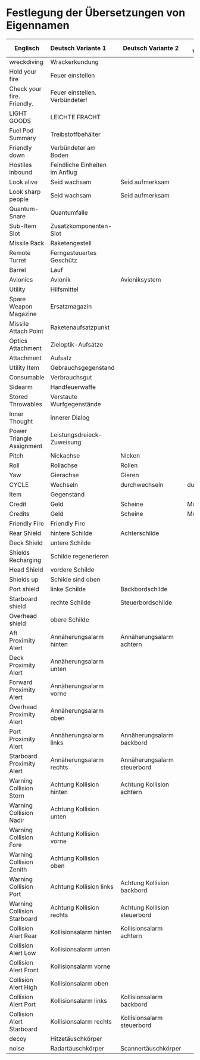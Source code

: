 # Festlegung der Übersetzungen von Eigennamen

| Englisch                    | Deutsch Variante 1             | Deutsch Variante 2           | Deutsch Variante 3 |
|-----------------------------|:-------------------------------|------------------------------|--------------------|
| wreckdiving                 | Wrackerkundung                 |                              |                    |
| Hold your fire              | Feuer einstellen               |                              |                    |
| Check your fire. Friendly.  | Feuer einstellen. Verbündeter! |                              |                    |
| LIGHT GOODS                 | LEICHTE FRACHT                 |                              |                    |
| Fuel Pod Summary            | Treibstoffbehälter             |                              |                    |
| Friendly down               | Verbündeter am Boden           |                              |                    |
| Hostiles inbound            | Feindliche Einheiten im Anflug |                              |                    |
| Look alive                  | Seid wachsam                   | Seid aufmerksam              |                    |
| Look sharp people           | Seid wachsam                   | Seid aufmerksam              |                    |
| Quantum-Snare               | Quantumfalle                   |                              |                    |
| Sub-Item Slot               | Zusatzkomponenten-Slot         |                              |                    |
| Missile Rack                | Raketengestell                 |                              |                    |
| Remote Turret               | Ferngesteuertes Geschütz       |                              |                    |
| Barrel                      | Lauf                           |                              |                    |
| Avionics                    | Avionik                        | Avioniksystem                |                    |
| Utility                     | Hilfsmittel                    |                              |                    |
| Spare Weapon Magazine       | Ersatzmagazin                  |                              |                    |
| Missile Attach Point        | Raketenaufsatzpunkt            |                              |                    |
| Optics Attachment           | Zieloptik-Aufsätze             |                              |                    |
| Attachment                  | Aufsatz                        |                              |                    |
| Utility Item                | Gebrauchsgegenstand            |                              |                    |
| Consumable                  | Verbrauchsgut                  |                              |                    |
| Sidearm                     | Handfeuerwaffe                 |                              |                    |
| Stored Throwables           | Verstaute Wurfgegenstände      |                              |                    |
| Inner Thought               | innerer Dialog                 |                              |                    |
| Power Triangle Assignment   | Leistungsdreieck-Zuweisung     |                              |                    |
| Pitch                       | Nickachse                      | Nicken                       |                    |
| Roll                        | Rollachse                      | Rollen                       |                    |
| Yaw                         | Gierachse                      | Gieren                       |                    |
| CYCLE                       | Wechseln                       | durchwechseln                | durchschalten      |
| Item                        | Gegenstand                     |                              |                    |
| Credit                      | Geld                           | Scheine                      | Moneten            |
| Credits                     | Geld                           | Scheine                      | Moneten            |
| Friendly Fire               | Friendly Fire                  |                              |                    |
| Rear Shield                 | hintere Schilde                | Achterschilde                |                    |
| Deck Shield                 | untere Schilde                 |                              |                    |
| Shields Recharging          | Schilde regenerieren           |                              |                    |
| Head Shield                 | vordere Schilde                |                              |                    |
| Shields up                  | Schilde sind oben              |                              |                    |
| Port shield                 | linke Schilde                  | Backbordschilde              |                    |
| Starboard shield            | rechte Schilde                 | Steuerbordschilde            |                    |
| Overhead shield             | obere Schilde                  |                              |                    |
| Aft Proximity Alert         | Annäherungsalarm hinten        | Annäherungsalarm achtern     |                    |
| Deck Proximity Alert        | Annäherungsalarm unten         |                              |                    |
| Forward Proximity Alert     | Annäherungsalarm vorne         |                              |                    |
| Overhead Proximity Alert    | Annäherungsalarm oben          |                              |                    |
| Port Proximity Alert        | Annäherungsalarm links         | Annäherungsalarm backbord    |                    |
| Starboard Proximity Alert   | Annäherungsalarm rechts        | Annäherungsalarm steuerbord  |
| Warning Collision Stern     | Achtung Kollision hinten       | Achtung Kollision achtern    |                    |
| Warning Collision Nadir     | Achtung Kollision unten        |                              |                    |
| Warning Collision Fore      | Achtung Kollision vorne        |                              |                    |
| Warning Collision Zenith    | Achtung Kollision oben         |                              |                    |
| Warning Collision Port      | Achtung Kollision links        | Achtung Kollision backbord   |                    |
| Warning Collision Starboard | Achtung Kollision rechts       | Achtung Kollision steuerbord |                    |
| Collision Alert Rear        | Kollisionsalarm hinten         | Kollisionsalarm achtern      |                    |
| Collision Alert Low         | Kollisionsalarm unten          |                              |                    |
| Collision Alert Front       | Kollisionsalarm vorne          |                              |                    |
| Collision Alert High        | Kollisionsalarm oben           |                              |                    |
| Collision Alert Port        | Kollisionsalarm links          | Kollisionsalarm backbord     |                    |
| Collision Alert Starboard   | Kollisionsalarm rechts         | Kollisionsalarm steuerbord   |                    |
| decoy                       | Hitzetäuschkörper              |                              |                    |
| noise                       | Radartäuschkörper              | Scannertäuschkörper          |                    |